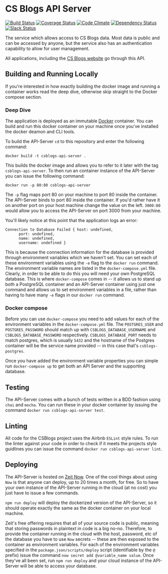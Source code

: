 # CS Blogs API Server
[![Build Status](https://travis-ci.org/csblogs/api-server.svg?branch=master)](https://travis-ci.org/csblogs/api-server)
[![Coverage Status](https://coveralls.io/repos/github/csblogs/api-server/badge.svg?branch=master)](https://coveralls.io/github/csblogs/api-server?branch=master)
[![Code Climate](https://codeclimate.com/github/csblogs/api-server/badges/gpa.svg)](https://codeclimate.com/github/csblogs/api-server)
[![Dependency Status](https://david-dm.org/csblogs/api-server.svg)](https://david-dm.org/csblogs/api-server)
[![Slack Status](http://csblogs-slack-signup.azurewebsites.net/badge.svg)](http://csblogs-slack-signup.azurewebsites.net)

The service which allows access to CS Blogs data. Most data is public and can be accessed by anyone, but the service also has an authentication capability to allow for user management.

All applications, including the [CS Blogs website](http://csblogs.com) go through this API.

## Building and Running Locally
If you're interested in how exactly building the docker image and running a container works read the deep dive, otherwise skip straight to the Docker compose section.


### Deep Dive
The application is deployed as an immutable [Docker](https://www.docker.com) container. You can build and run this docker container on your machine once you've installed the docker deamon and CLI tools.

To build the API-Server `cd` to this repository and enter the following command: 

```
docker build -t csblogs-api-server .
```

This builds the docker image and allows you to refer to it later with the tag `csblogs-api-server`. To then run an container instance of the API-Server you can issue the following command:

```
docker run -p 80:80 csblogs-api-server
```

The `-p` flag maps port 80 on your machine to port 80 inside the container. The API-Server binds to port 80 inside the container. If you'd rather have it on another port on your host machine change the value on the left. `3000:80` would allow you to access the API-Server on port 3000 from your machine.

You'll likely notice at this point that the application logs an error:

```
Connection to Database Failed { host: undefined,
      port: undefined,
      name: undefined,
      username: undefined }
```

This is because the connection information for the database is provided through environment variables which we haven't set. You can set each of these environment variables using the `-e` flag to the `docker run` command. The environment variable names are listed in the `docker-compose.yml` file. Clearly, in order to be able to do this you will need your own PostgreSQL database. This is where `docker-compose` comes in -- it allows us to stand up both a PostgreSQL container and an API-Server container using just one command and allows us to set environment variables in a file, rather than having to have many `-e` flags in our `docker run` command.

### Docker compose
Before you can use `docker-compose` you need to add values for each of the environment variables in the `docker-compose.yml` file. The `POSTGRES_USER` and `POSTGRES_PASSWORD` should match up with `CSBLOGS_DATABASE_USERNAME` and `CSBLOGS_DATABASE_PASSWORD` respectively. `CSBLOGS_DATABASE_PORT` needs to match postgres, which is usually `5432` and the hostname of the Postgres container will be the service name provided -- in this case that's `csblogs-postgres`.

Once you have added the environment variable properties you can simple run `docker-compose up` to get both an API Server and the supporting database.

## Testing
The API-Server comes with a bunch of tests written in a BDD fashion using `chai` and `mocha`. You can run these in your docker container by issuing the command `docker run csblogs-api-server test`.

## Linting
All code for the CSBlogs project uses the Airbnb `ESLint` style rules. To run the linter against your code in order to check if it meets the projects style guidlines you can issue the command `docker run csblogs-api-server lint`.

## Deploying
The API-Server is hosted on [Zeit Now](https://zeit.co/now). One of the cool things about using `Now` is that anyone can deploy, up to 20 times a month, for free. So to have your own instance of the API-Server running in the cloud (at no cost) you just have to issue a few commands.

`npm run deploy` will deploy the dockerized version of the API-Server, so it should operate exactly the same as the docker container on your local machine.

Zeit's free offering requires that all of your source code is public, meaning that storing passwords in plaintext in code is a big no-no. Therefore, to provide the container running in the cloud with the host, password, etc of the database you have to use `Now` secrets -- these are then exposed to the container as environment variables. For each of the environment variables specified in the `package.json/scripts/deploy` script (identifiable by the `@` prefix) issue the command `now secret add @variable_name value`. Once they've all been set, run `npm run deploy` and your cloud instance of the API-Server will be able to access your database.
